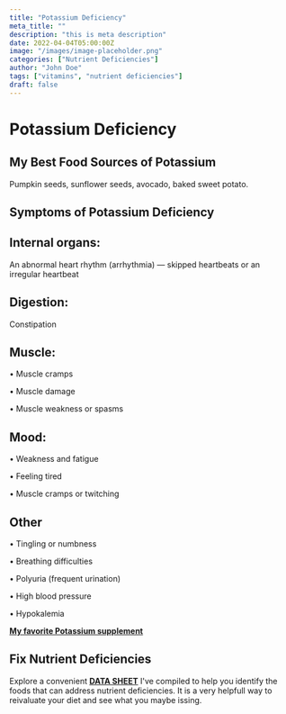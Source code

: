 ```yaml
---
title: "Potassium Deficiency"
meta_title: ""
description: "this is meta description"
date: 2022-04-04T05:00:00Z
image: "/images/image-placeholder.png"
categories: ["Nutrient Deficiencies"]
author: "John Doe"
tags: ["vitamins", "nutrient deficiencies"]
draft: false
---
```

<h1>Potassium Deficiency</h1>
            <h2>My Best Food Sources of Potassium</h2>
          <p>Pumpkin seeds, sunflower seeds, avocado, baked sweet potato.</p>
<h2>Symptoms of Potassium  Deficiency</h2>
<h2>Internal organs:</h2>
<p>An abnormal heart rhythm (arrhythmia) — skipped heartbeats or an irregular heartbeat</p>
<h2>Digestion:</h2><p>Constipation</p>
<h2>Muscle:</h2><p>&bull; Muscle cramps</p><p>&bull; Muscle damage</p><p>&bull; Muscle weakness or spasms</p>
<h2>Mood:</h2><p>&bull; Weakness and fatigue</p><p>&bull; Feeling tired</p><p>&bull; Muscle cramps or twitching</p>
<h2>Other</h2>
<p>&bull; Tingling or numbness</p><p>&bull; Breathing difficulties</p><p>&bull; Polyuria (frequent urination)</p><p>&bull; High blood pressure</p><p>&bull; Hypokalemia
</p>
<p><a target="_blank" href="https://www.amazon.com/Matol-Univera-Potassium-Supplement-Botanical/dp/B003HG7VBU/ref=sr_1_19_sspa?crid=2OV5ZCBR3F4W8&amp;keywords=potassium&amp;qid=1696883045&amp;sprefix=potassium%252Caps%252C208&amp;sr=8-19-spons&amp;sp_csd=d2lkZ2V0TmFtZT1zcF9tdGY&amp;psc=1&_encoding=UTF8&tag=irinawink-20&linkCode=ur2&linkId=764d47a63e0125667f86bddbc1971eea&camp=1789&creative=9325"><b>My favorite Potassium supplement</b> </a></p>
<h2>Fix Nutrient Deficiencies</h2><p>Explore a convenient <a title="fix nutritional deficiencies with a data sheet" href="../nutrients-in-healthy-foods.html"><b>DATA SHEET</b></a> I've compiled to help you identify the foods that can address nutrient deficiencies. It is a very helpfull way to reivaluate your diet and see what you maybe issing.</p>